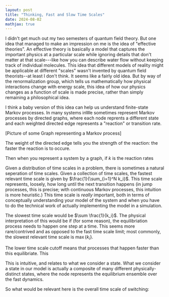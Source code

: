 ```yaml
---
layout: post
title: "Thinking, Fast and Slow Time Scales"
date: 2024-08-02
mathjax: true
---
```


I didn't get much out my two semesters of quantum field theory. But one idea that managed to make an impression on me is the idea of "effective theories". An effective theory is basically a model that captures the important physics at a particular scale while ignoring details that don't matter at that scale---like how you can describe water flow without keeping track of individual molecules. This idea that different models of reality might be applicable at different "scales" wasn't invented by quantum field theorists--at least I don't think. It seems like a fairly old idea. But by way of the renormalization group, which tells us mathematically how physical interactions change with energy scale, this idea of how our physics changes as a function of scale is made precise, rather than simply remaining a philosophical idea.

I think a baby version of this idea can help us understand finite-state Markov processes. In many systems inWe sometimes represent Markov processes by directed graphs, where each node reprents a different state and each weighted directed edge represents a "reaction" or transition rate.

[Picture of some Graph representing a Markov process]

The weight of the directed edge tells you the strength of the reaction: the faster the reaction is to occure.

Then when you represent a system by a graph, if $k$ is the reaction rates

Given a distribution of time scales in a problem, there is sometimes a natural seperation of time scales. Given a collection of time scales, the fastest relevant time scale is given by $\frac{1}{\sum_{i=1}^N k_i}$. This time scale represents, loosely, how long until the next transition happens (in jump processes, this is precise; with continuous Markov processes, this intuition is more heuristic.) This time scale is *really* important, both in terms of conceptually understanding your model of the system and when you have to do the technical work of actually implementing the model in a simulation.

The slowest time scale would be $\sum \frac{1}{k_i}$. The physical interpretation of this would be if (for some reason), the equilibriation process needs to happen one step at a time. This seems more rare/contrived and as opposed to the fast time scale limit; most commonly, the slowest relevant time scale is $\max\{k_i\}$.

The lower time scale cutoff means that processes that happen faster than this equilibriate. This 

This is intuitive, and relates to what we consider a state. What we consider a state in our model is actually a composite of many different physically-distinct states, where the node represents the equilibrium ensemble over the fast dynamics.

So what would be relevant here is the overall time scale of switching:
